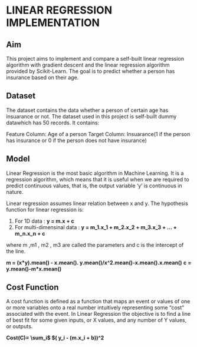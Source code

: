 # LINEAR REGRESSION IMPLEMENTATION

## Aim
This project aims to implement and compare a self-built linear regression algorithm with gradient descent and the linear regression algorithm provided by Scikit-Learn. The goal is to predict whether a person has insurance based on their age.

## Dataset
The dataset contains the data whether a person of certain age has insuarance or not. The dataset used in this project is self-built dummy datawhich has 50 records. It contains:

Feature Column: Age of a person
Target Column: Insuarance(1 if the person has insurance or 0 if the person does not have insurance)

## Model
Linear Regression is the most basic algorithm in Machine Learning. It is a regression algorithm, which means that it is useful when we are required to predict continuous values, that is, the output variable ‘y’ is continuous in nature.

Linear regression assumes linear relation between x and y. The hypothesis function for linear regression is:

1. For 1D data : **y = m.x + c**
2. For multi-dimensinal data : **y = m_1.x_1 + m_2.x_2 + m_3.x_3 + … + m_n.x_n + c**

where m ,m1 , m2 , m3 are called the parameters and c is the intercept of the line.

**m = (x*y).mean() - x.mean(). y.mean()/x^2.mean()-x.mean().x.mean()**
**c = y.mean()-m*x.mean()**

## Cost Function

A cost function is defined as a function that maps an event or values of one or more variables onto a real number intuitively representing some “cost” associated with the event. In Linear Regression the objective is to find a line of best fit for some given inputs, or X values, and any number of Y values, or outputs.

**Cost(C)= \sum_i$ $( y_i - (m.x_i + b))^2**
